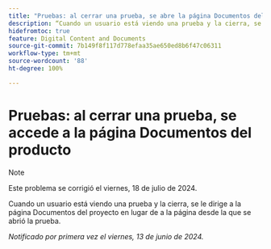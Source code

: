 ```yaml
---
title: "Pruebas: al cerrar una prueba, se abre la página Documentos del producto"
description: “Cuando un usuario está viendo una prueba y la cierra, se le dirige a la página de Documentos del proyecto en lugar de a la página desde la que se abrió la prueba”.
hidefromtoc: true
feature: Digital Content and Documents
source-git-commit: 7b149f8f117d778efaa35ae650ed8b6f47c06311
workflow-type: tm+mt
source-wordcount: '88'
ht-degree: 100%

---
```



# Pruebas: al cerrar una prueba, se accede a la página Documentos del producto

>[!NOTE]
>
>Este problema se corrigió el viernes, 18 de julio de 2024.

Cuando un usuario está viendo una prueba y la cierra, se le dirige a la página Documentos del proyecto en lugar de a la página desde la que se abrió la prueba.

_Notificado por primera vez el viernes, 13 de junio de 2024._

